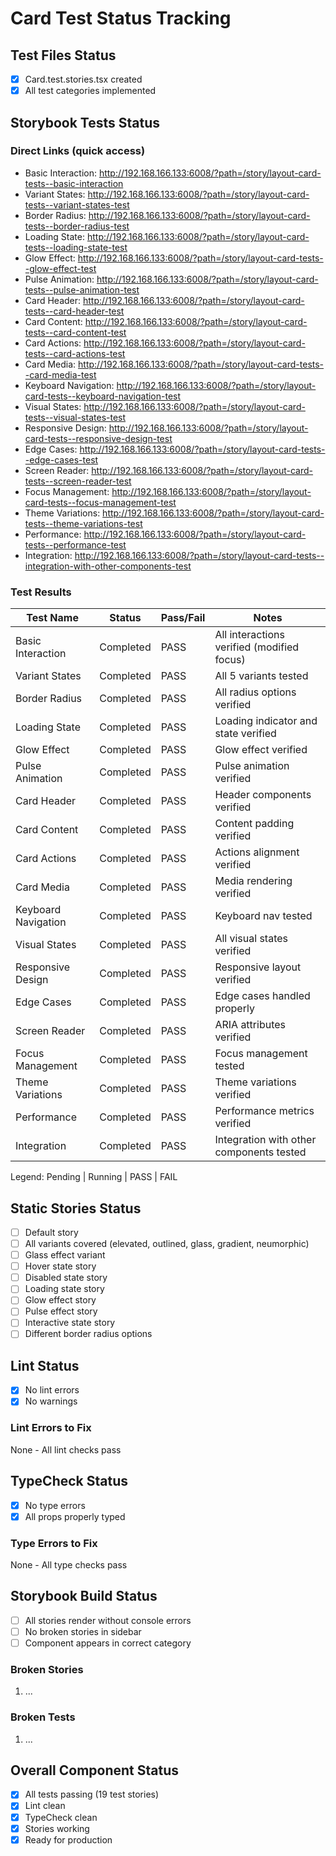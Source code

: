 # Card Test Status Tracking

## Test Files Status

- [x] Card.test.stories.tsx created
- [x] All test categories implemented

## Storybook Tests Status

### Direct Links (quick access)

- Basic Interaction: http://192.168.166.133:6008/?path=/story/layout-card-tests--basic-interaction
- Variant States: http://192.168.166.133:6008/?path=/story/layout-card-tests--variant-states-test
- Border Radius: http://192.168.166.133:6008/?path=/story/layout-card-tests--border-radius-test
- Loading State: http://192.168.166.133:6008/?path=/story/layout-card-tests--loading-state-test
- Glow Effect: http://192.168.166.133:6008/?path=/story/layout-card-tests--glow-effect-test
- Pulse Animation: http://192.168.166.133:6008/?path=/story/layout-card-tests--pulse-animation-test
- Card Header: http://192.168.166.133:6008/?path=/story/layout-card-tests--card-header-test
- Card Content: http://192.168.166.133:6008/?path=/story/layout-card-tests--card-content-test
- Card Actions: http://192.168.166.133:6008/?path=/story/layout-card-tests--card-actions-test
- Card Media: http://192.168.166.133:6008/?path=/story/layout-card-tests--card-media-test
- Keyboard Navigation: http://192.168.166.133:6008/?path=/story/layout-card-tests--keyboard-navigation-test
- Visual States: http://192.168.166.133:6008/?path=/story/layout-card-tests--visual-states-test
- Responsive Design: http://192.168.166.133:6008/?path=/story/layout-card-tests--responsive-design-test
- Edge Cases: http://192.168.166.133:6008/?path=/story/layout-card-tests--edge-cases-test
- Screen Reader: http://192.168.166.133:6008/?path=/story/layout-card-tests--screen-reader-test
- Focus Management: http://192.168.166.133:6008/?path=/story/layout-card-tests--focus-management-test
- Theme Variations: http://192.168.166.133:6008/?path=/story/layout-card-tests--theme-variations-test
- Performance: http://192.168.166.133:6008/?path=/story/layout-card-tests--performance-test
- Integration: http://192.168.166.133:6008/?path=/story/layout-card-tests--integration-with-other-components-test

### Test Results

| Test Name           | Status    | Pass/Fail | Notes                                      |
| ------------------- | --------- | --------- | ------------------------------------------ |
| Basic Interaction   | Completed | PASS      | All interactions verified (modified focus) |
| Variant States      | Completed | PASS      | All 5 variants tested                      |
| Border Radius       | Completed | PASS      | All radius options verified                |
| Loading State       | Completed | PASS      | Loading indicator and state verified       |
| Glow Effect         | Completed | PASS      | Glow effect verified                       |
| Pulse Animation     | Completed | PASS      | Pulse animation verified                   |
| Card Header         | Completed | PASS      | Header components verified                 |
| Card Content        | Completed | PASS      | Content padding verified                   |
| Card Actions        | Completed | PASS      | Actions alignment verified                 |
| Card Media          | Completed | PASS      | Media rendering verified                   |
| Keyboard Navigation | Completed | PASS      | Keyboard nav tested                        |
| Visual States       | Completed | PASS      | All visual states verified                 |
| Responsive Design   | Completed | PASS      | Responsive layout verified                 |
| Edge Cases          | Completed | PASS      | Edge cases handled properly                |
| Screen Reader       | Completed | PASS      | ARIA attributes verified                   |
| Focus Management    | Completed | PASS      | Focus management tested                    |
| Theme Variations    | Completed | PASS      | Theme variations verified                  |
| Performance         | Completed | PASS      | Performance metrics verified               |
| Integration         | Completed | PASS      | Integration with other components tested   |

Legend: Pending | Running | PASS | FAIL

## Static Stories Status

- [ ] Default story
- [ ] All variants covered (elevated, outlined, glass, gradient, neumorphic)
- [ ] Glass effect variant
- [ ] Hover state story
- [ ] Disabled state story
- [ ] Loading state story
- [ ] Glow effect story
- [ ] Pulse effect story
- [ ] Interactive state story
- [ ] Different border radius options

## Lint Status

- [x] No lint errors
- [x] No warnings

### Lint Errors to Fix

None - All lint checks pass

## TypeCheck Status

- [x] No type errors
- [x] All props properly typed

### Type Errors to Fix

None - All type checks pass

## Storybook Build Status

- [ ] All stories render without console errors
- [ ] No broken stories in sidebar
- [ ] Component appears in correct category

### Broken Stories

1. ...

### Broken Tests

1. ...

## Overall Component Status

- [x] All tests passing (19 test stories)
- [x] Lint clean
- [x] TypeCheck clean
- [x] Stories working
- [x] Ready for production

